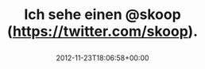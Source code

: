 ---
retweeted: false
source: <a href="http://twitter.com/#!/download/ipad" rel="nofollow">Twitter for iPad</a>
entities:
  hashtags: []
  symbols: []
  user_mentions:
  - name: "@skoop@phpc.social"
    screen_name: skoop
    indices:
    - '15'
    - '21'
    id_str: '1524641'
    id: '1524641'
  urls: []
display_text_range:
- '0'
- '22'
favorite_count: '0'
id_str: '272038546557239296'
truncated: false
retweet_count: '0'
id: '272038546557239296'
created_at: Fri Nov 23 18:06:58 +0000 2012
favorited: false
full_text: Ich sehe einen [@skoop](https://twitter.com/skoop).
lang: de
tags:
- pesos/twitter
date: '2012-11-23T18:06:58+00:00'
src: https://twitter.com/bascht/status/272038546557239296
original_url: https://twitter.com/bascht/status/272038546557239296
type: twitter_tweet
text: Ich sehe einen [@skoop](https://twitter.com/skoop).
title: 'Ich sehe einen @skoop (https://twitter.com/skoop).

  '

---